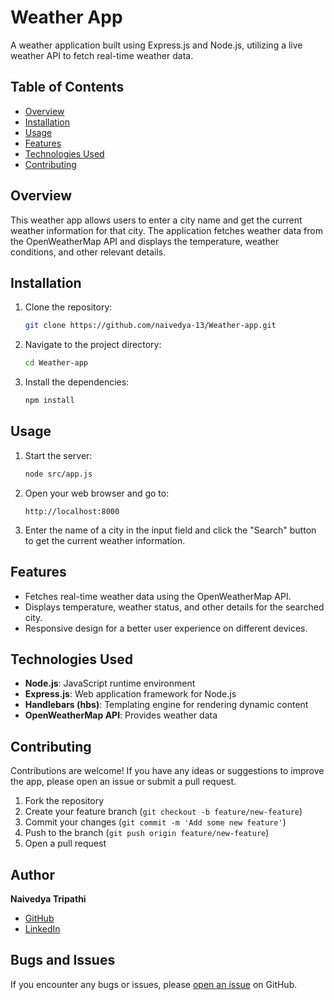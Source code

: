# Weather App

A weather application built using Express.js and Node.js, utilizing a live weather API to fetch real-time weather data.

## Table of Contents

- [Overview](#overview)
- [Installation](#installation)
- [Usage](#usage)
- [Features](#features)
- [Technologies Used](#technologies-used)
- [Contributing](#contributing)

## Overview

This weather app allows users to enter a city name and get the current weather information for that city. The application fetches weather data from the OpenWeatherMap API and displays the temperature, weather conditions, and other relevant details.

## Installation

1. Clone the repository:
    ```sh
    git clone https://github.com/naivedya-13/Weather-app.git
    ```

2. Navigate to the project directory:
    ```sh
    cd Weather-app
    ```

3. Install the dependencies:
    ```sh
    npm install
    ```

## Usage

1. Start the server:
    ```sh
    node src/app.js
    ```

2. Open your web browser and go to:
    ```
    http://localhost:8000
    ```

3. Enter the name of a city in the input field and click the "Search" button to get the current weather information.

## Features

- Fetches real-time weather data using the OpenWeatherMap API.
- Displays temperature, weather status, and other details for the searched city.
- Responsive design for a better user experience on different devices.

## Technologies Used

- **Node.js**: JavaScript runtime environment
- **Express.js**: Web application framework for Node.js
- **Handlebars (hbs)**: Templating engine for rendering dynamic content
- **OpenWeatherMap API**: Provides weather data

## Contributing

Contributions are welcome! If you have any ideas or suggestions to improve the app, please open an issue or submit a pull request.

1. Fork the repository
2. Create your feature branch (`git checkout -b feature/new-feature`)
3. Commit your changes (`git commit -m 'Add some new feature'`)
4. Push to the branch (`git push origin feature/new-feature`)
5. Open a pull request



## Author

**Naivedya Tripathi**

- [GitHub](https://github.com/naivedya-13)
- [LinkedIn](www.linkedin.com/in/naivedya-tripathi-29a960250)

## Bugs and Issues

If you encounter any bugs or issues, please [open an issue](https://github.com/naivedya-13/Weather-app/issues) on GitHub.
